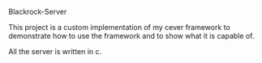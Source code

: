 Blackrock-Server

This project is a custom implementation of my cever framework to demonstrate how to use the framework and to show what it is capable of.

All the server is written in c.